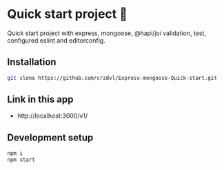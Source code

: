 # Quick start project :speak_no_evil:

Quick start project with express, mongoose, @hapi/joi validation, test, configured eslint and editorconfig.

## Installation

```sh
git clone https://github.com/crzdvl/Express-mongoose-Quick-start.git
```

## Link in this app 

- http://localhost:3000/v1/


## Development setup

```sh
npm i
npm start 
```

